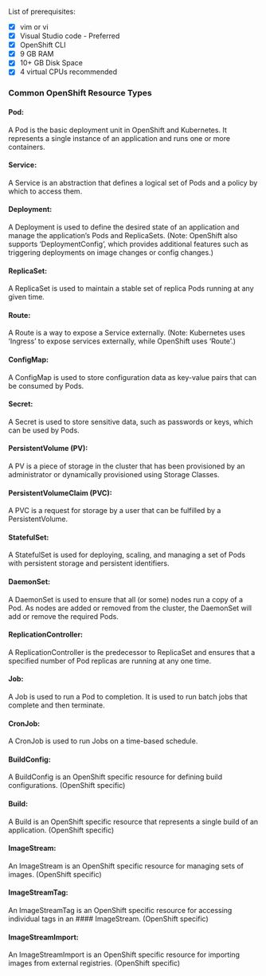 List of prerequisites:
- [x] vim or vi 
- [x] Visual Studio code - Preferred
- [x] OpenShift CLI 
- [x] 9 GB RAM
- [x] 10+ GB Disk Space
- [x] 4 virtual CPUs recommended 

### Common OpenShift Resource Types

#### Pod:
A Pod is the basic deployment unit in OpenShift and Kubernetes. It represents a single instance of an application and runs one or more containers.
#### Service:
A Service is an abstraction that defines a logical set of Pods and a policy by which to access them.
#### Deployment:
A Deployment is used to define the desired state of an application and manage the application’s Pods and ReplicaSets.
(Note: OpenShift also supports ‘DeploymentConfig’, which provides additional features such as triggering deployments on image changes or config changes.)
#### ReplicaSet:
A ReplicaSet is used to maintain a stable set of replica Pods running at any given time.
#### Route:
A Route is a way to expose a Service externally.
(Note: Kubernetes uses ‘Ingress’ to expose services externally, while OpenShift uses ‘Route’.)
#### ConfigMap:
A ConfigMap is used to store configuration data as key-value pairs that can be consumed by Pods.
#### Secret:
A Secret is used to store sensitive data, such as passwords or keys, which can be used by Pods.
#### PersistentVolume (PV):
A PV is a piece of storage in the cluster that has been provisioned by an administrator or dynamically provisioned using Storage Classes.
#### PersistentVolumeClaim (PVC):
A PVC is a request for storage by a user that can be fulfilled by a PersistentVolume.
#### StatefulSet:
A StatefulSet is used for deploying, scaling, and managing a set of Pods with persistent storage and persistent identifiers.
#### DaemonSet:
A DaemonSet is used to ensure that all (or some) nodes run a copy of a Pod. As nodes are added or removed from the cluster, the DaemonSet will add or remove the required Pods.
#### ReplicationController:
A ReplicationController is the predecessor to ReplicaSet and ensures that a specified number of Pod replicas are running at any one time.
#### Job:
A Job is used to run a Pod to completion. It is used to run batch jobs that complete and then terminate.
#### CronJob:
A CronJob is used to run Jobs on a time-based schedule.
#### BuildConfig:
A BuildConfig is an OpenShift specific resource for defining build configurations. (OpenShift specific)
#### Build:
A Build is an OpenShift specific resource that represents a single build of an application. (OpenShift specific)
#### ImageStream:
An ImageStream is an OpenShift specific resource for managing sets of images. (OpenShift specific)
#### ImageStreamTag:
An ImageStreamTag is an OpenShift specific resource for accessing individual tags in an #### ImageStream. (OpenShift specific)
#### ImageStreamImport:
An ImageStreamImport is an OpenShift specific resource for importing images from external registries. (OpenShift specific)


